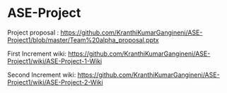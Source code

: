 # ASE-Project

Project proposal : 
https://github.com/KranthiKumarGangineni/ASE-Project1/blob/master/Team%20alpha_proposal.pptx

First Increment wiki:
https://github.com/KranthiKumarGangineni/ASE-Project1/wiki/ASE-Project-1-Wiki

Second Increment wiki:
https://github.com/KranthiKumarGangineni/ASE-Project1/wiki/ASE-Project-2-Wiki
